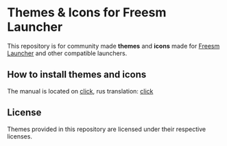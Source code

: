 <!--
SPDX-FileCopyrightText: 2024 SophrTemin
SPDX-FileCopyrightText: 2024 WindStone

SPDX-License-Identifier: CC0-1.0
-->

# Themes & Icons  for Freesm Launcher 
This repository is for community made **themes** and **icons** made for [Freesm Launcher](https://github.com/FreesmTeam/FreesmLauncher) and other compatible launchers.

## How to install themes and icons
The manual is located on [click](https://github.com/FreesmTeam/Themes/blob/main/documentation.md), rus translation: [click](https://github.com/FreesmTeam/Themes/blob/main/documentation_ru.md)

## License
Themes provided in this repository are licensed under their respective licenses.


